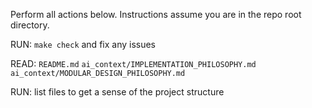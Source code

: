 Perform all actions below. Instructions assume you are in the repo root directory.

RUN:
`make check` and fix any issues

READ:
`README.md`
`ai_context/IMPLEMENTATION_PHILOSOPHY.md`
`ai_context/MODULAR_DESIGN_PHILOSOPHY.md`

RUN:
list files to get a sense of the project structure
